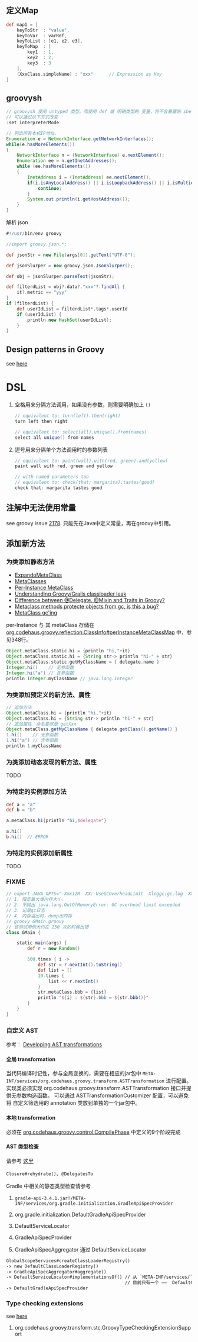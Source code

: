 ## 定义Map

```groovy
def map1 = [
    keyToStr  : "value",
    keyToVar  : varRef,
    keyToList : [e1, e2, e3],
    keyToMap  : [
        key1  : 1,
        key2  : 2,
        key3  : 3
    ],
    (XxxClass.simpleName) : "xxx"      // Expression as Key
]
```

## groovysh

```java
// groovysh 使用 untyped 类型。而使用 def 或 明确类型的 变量，将不会暴露到 shell 环境中。
// 可以通过以下方式改变
:set interpreterMode

// 列出所有本机IP地址。
Enumeration e = NetworkInterface.getNetworkInterfaces();
while(e.hasMoreElements())
{
    NetworkInterface n = (NetworkInterface) e.nextElement();
    Enumeration ee = n.getInetAddresses();
    while (ee.hasMoreElements())
    {
        InetAddress i = (InetAddress) ee.nextElement();
        if(i.isAnyLocalAddress() || i.isLoopbackAddress() || i.isMulticastAddress() || i.getAddress().length != 4){
            continue;
        }
        System.out.println(i.getHostAddress());
    }
}

```

解析 json

```groovy
#!/usr/bin/env groovy

//import groovy.json.*;

def jsonStr = new File(args[0]).getText("UTF-8");

def jsonSlurper = new groovy.json.JsonSlurper();

def obj = jsonSlurper.parseText(jsonStr);

def filterdList = obj?.data?."xxx"?.findAll {
    it?.metric == "yyy"
}
if (filterdList) {
    def userIdList = filterdList*.tags*.userId
    if (userIdList) {
        println new HashSet(userIdList);
    }
}
```




## Design patterns in Groovy

see [here](http://www.groovy-lang.org/design-patterns.html#_pimp_my_library_pattern)


# DSL

1. 空格用来分隔方法调用，如果没有参数，则需要明确加上 `()`

    ```groovy
    // equivalent to: turn(left).then(right)
    turn left then right
 
    // equivalent to: select(all).unique().from(names)
    select all unique() from names
    ```
1. 逗号用来分隔单个方法调用时的参数列表

    ```groovy
    // equivalent to: paint(wall).with(red, green).and(yellow)
    paint wall with red, green and yellow
 
    // with named parameters too
    // equivalent to: check(that: margarita).tastes(good)
    check that: margarita tastes good
    ```

## 注解中无法使用常量

see groovy issue [2178](https://issues.apache.org/jira/browse/GROOVY-3278).
只能先在Java中定义常量，再在groovy中引用。


## 添加新方法

### 为类添加静态方法

* [ExpandoMetaClass](http://groovy.codehaus.org/ExpandoMetaClass)
* [MetaClasses](http://groovy.codehaus.org/JN3525-MetaClasses)
* [Per-Instance MetaClass](http://groovy.codehaus.org/Per-Instance+MetaClass)
* [Understanding Groovy/Grails classloader leak](http://stackoverflow.com/questions/24169976/understanding-groovy-grails-classloader-leak)
* [Difference between @Delegate, @Mixin and Traits in Groovy?](http://stackoverflow.com/questions/23121890/difference-between-delegate-mixin-and-traits-in-groovy)
* [Metaclass methods protecte objects from gc, is this a bug?](http://groovy.329449.n5.nabble.com/Metaclass-methods-protecte-objects-from-gc-is-this-a-bug-td368195.html)
* [MetaClass gc'ing](http://groovy.329449.n5.nabble.com/MetaClass-gc-ing-td381842.html)

per-Instance 与 其 metaClass 存储在 [org.codehaus.groovy.reflection.ClassInfo#perInstanceMetaClassMap](https://github.com/groovy/groovy-core/blob/master/src/main/org/codehaus/groovy/reflection/ClassInfo.java#L384) 中，参见348行。


```groovy
Object.metaClass.static.hi = {println "hi,"+it}
Object.metaClass.static.hi = {String str-> println "hi-" + str}
Object.metaClass.static.getMyClassName = { delegate.name }
Integer.hi()    // 无参函数
Integer.hi("a") // 含参函数
println Integer.myClassName // java.lang.Integer
```

### 为类添加预定义的新方法、属性

```groovy
// 追加方法
Object.metaClass.hi = {println "hi,"+it}
Object.metaClass.hi = {String str-> println "hi-" + str}
// 追加属性：命名要求是 getXxx
Object.metaClass.getMyClassName { delegate.getClass().getName() }
1.hi()    // 无参函数
1.hi("a") // 含参函数
println 1.myClassName
```

### 为类添加动态发现的新方法、属性

TODO

### 为特定的实例添加方法

```groovy
def a = "a"
def b = "b"

a.metaClass.hi{println "hi,$delegate"}

a.hi()
b.hi()  // ERROR
```

### 为特定的实例添加新属性

TODO

### FIXME

```groovy
// export JAVA_OPTS="-Xmx12M -XX:-UseGCOverheadLimit -Xloggc:gc.log -XX:+HeapDumpOnOutOfMemoryError -XX:HeapDumpPath=oom.dump.hprof"
// 1. 限定最大堆内存大小，
// 2. 不抛出 java.lang.OutOfMemoryError: GC overhead limit exceeded
// 3. 记录gc日志
// 4. 内存溢出时，dump出内存
// groovy GMain.groovy
// 该测试用例大约在 250 次的时候出错
class GMain {

	static main(args) {
		def r = new Random()

		500.times { i ->
			def str = r.nextInt().toString()
			def list = []
			10.times {
				list << r.nextInt()
			}
			str.metaClass.bbb = {list}
			println "${i} : ${str}.bbb = ${str.bbb()}"
		}
	}
}

```



### 自定义 AST 

参考： 
[Developing AST transformations](http://groovy-lang.org/metaprogramming.html#developing-ast-xforms)

#### 全局 transformation 
当代码编译时记性，参与全局变换的，需要在相应的jar包中 
`META-INF/services/org.codehaus.groovy.transform.ASTTransformation`
 进行配置。实现类必须实现 org.codehaus.groovy.transform.ASTTransformation 接口并提供无参数构造函数。
 可以通过 ASTTransformationCustomizer 配置，可以避免将 自定义筛选用的 annotation 类放到单独的一个jar包中。
 
#### 本地 transformation
必须在 [org.codehaus.groovy.control.CompilePhase](http://docs.groovy-lang.org/2.4.8/html/gapi/index.html?org/codehaus/groovy/control/CompilePhase.html) 
中定义的9个阶段完成



#### AST 类型检查

请参考 [这里](http://groovy-lang.org/dsls.html#section-delegatesto)

 `Closure#rehydrate()`、`@DelegatesTo`

Gradle 中相关的静态类型检查请参考

1. `gradle-api-3.4.1.jar!/META-INF/services/org.gradle.initialization.GradleApiSpecProvider`
1. org.gradle.initialization.DefaultGradleApiSpecProvider
1. DefaultServiceLocator
1. GradleApiSpecProvider

1. GradleApiSpecAggregator 通过 DefaultServiceLocator 

```txt
GlobalScopeServices#createClassLoaderRegistry()
-> new DefaultClassLoaderRegistry()
-> GradleApiSpecAggregator#aggregate()
-> DefaultServiceLocator#implementationsOf() // 从 `META-INF/services/` 找出实现了 GradleApiSpecProvider 的服务类，
                                             // 目前只有一个 ——  DefaultGradleApiSpecProvider
-> DefaultGradleApiSpecProvider
```

### Type checking extensions

see [here](http://docs.groovy-lang.org/latest/html/documentation/type-checking-extensions.html)


1. org.codehaus.groovy.transform.stc.GroovyTypeCheckingExtensionSupport
